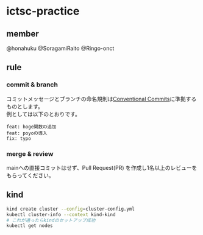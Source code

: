 # ictsc-practice

## member

@honahuku
@SoragamiRaito
@Ringo-onct

## rule
### commit & branch
コミットメッセージとブランチの命名規則は[Conventional Commits](https://www.conventionalcommits.org/ja/v1.0.0/)に準拠するものとします。  
例としては以下のとおりです。  
```text
feat: hoge関数の追加
feat: poyoの導入
fix: typo
```

### merge & review
mainへの直接コミットはせず、Pull Request(PR) を作成し1名以上のレビューをもらってください。 

## kind

```bash
kind create cluster --config=cluster-config.yml
kubectl cluster-info --context kind-kind
# これが通ったらkindのセットアップ成功
kubectl get nodes
```
